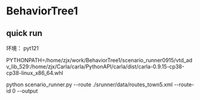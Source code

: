 # BehaviorTree1


## quick run
环境： pyt121

PYTHONPATH=/home/zjx/work/BehaviorTree1/scenario_runner0915/vtd_adv_lib_529:/home/zjx/Carla/carla/PythonAPI/carla/dist/carla-0.9.15-cp38-cp38-linux_x86_64.whl


python scenario_runner.py --route ./srunner/data/routes_town5.xml  --route-id 0  --output








